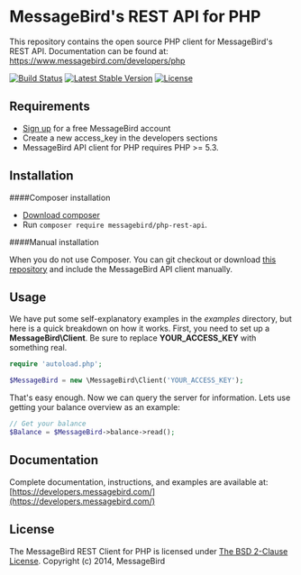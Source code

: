 MessageBird's REST API for PHP
===============================
This repository contains the open source PHP client for MessageBird's REST API. Documentation can be found at: https://www.messagebird.com/developers/php

[![Build Status](https://travis-ci.org/messagebird/php-rest-api.svg?branch=master)](https://travis-ci.org/messagebird/php-rest-api)
[![Latest Stable Version](https://poser.pugx.org/messagebird/php-rest-api/v/stable.svg)](https://packagist.org/packages/messagebird/php-rest-api)
[![License](https://poser.pugx.org/messagebird/php-rest-api/license.svg)](https://packagist.org/packages/messagebird/php-rest-api)

Requirements
-----

- [Sign up](https://www.messagebird.com/en/signup) for a free MessageBird account
- Create a new access_key in the developers sections
- MessageBird API client for PHP requires PHP >= 5.3.

Installation
-----

####Composer installation

- [Download composer](https://getcomposer.org/doc/00-intro.md#installation-nix)
- Run `composer require messagebird/php-rest-api`.

####Manual installation

When you do not use Composer. You can git checkout or download [this repository](https://github.com/messagebird/php-rest-api/archive/master.zip) and include the MessageBird API client manually.


Usage
-----

We have put some self-explanatory examples in the *examples* directory, but here is a quick breakdown on how it works. First, you need to set up a **MessageBird\Client**. Be sure to replace **YOUR_ACCESS_KEY** with something real.

```php
require 'autoload.php';

$MessageBird = new \MessageBird\Client('YOUR_ACCESS_KEY');

```

That's easy enough. Now we can query the server for information. Lets use getting your balance overview as an example:

```php
// Get your balance
$Balance = $MessageBird->balance->read();
```


Documentation
----
Complete documentation, instructions, and examples are available at:
[https://developers.messagebird.com/](https://developers.messagebird.com/)


License
----
The MessageBird REST Client for PHP is licensed under [The BSD 2-Clause License](http://opensource.org/licenses/BSD-2-Clause). Copyright (c) 2014, MessageBird
